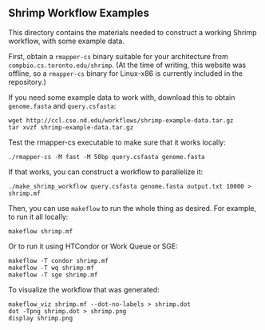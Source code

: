 Shrimp Workflow Examples
------------------------

This directory contains the materials needed to construct a working
Shrimp workflow, with some example data.

First, obtain a `rmapper-cs` binary suitable for your architecture
from `compbio.cs.toronto.edu/shrimp`.  (At the time of writing,
this website was offline, so a `rmapper-cs` binary for Linux-x86
is currently included in the repository.)

If you need some example data to work with, download this to
obtain `genome.fasta` and `query.csfasta`:
```
wget http://ccl.cse.nd.edu/workflows/shrimp-example-data.tar.gz
tar xvzf shrimp-example-data.tar.gz
```

Test the rmapper-cs executable to make sure that it works locally:
```
./rmapper-cs -M fast -M 50bp query.csfasta genome.fasta
```

If that works, you can construct a workflow to parallelize it:

```
./make_shrimp_workflow query.csfasta genome.fasta output.txt 10000 > shrimp.mf
```

Then, you can use `makeflow` to run the whole thing as desired.
For example, to run it all locally:

```
makeflow shrimp.mf
```

Or to run it using HTCondor or Work Queue or SGE:
```
makeflow -T condor shrimp.mf
makeflow -T wq shrimp.mf
makeflow -T sge shrimp.mf
```

To visualize the workflow that was generated:
```
makeflow_viz shrimp.mf --dot-no-labels > shrimp.dot
dot -Tpng shrimp.dot > shrimp.png
display shrimp.png
```

